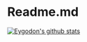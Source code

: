 # Readme.md
[![Eygodon's github stats](https://github-readme-stats.vercel.app/api?username=eygodon&count_private=true&show_icons=true&them=vision-friendly-dark)](https://github.com/eygodon/github-readme-stats)

